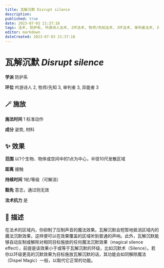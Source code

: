 ```yaml
---
title: 瓦解沉默 Disrupt silence
description: 
published: true
date: 2023-07-03 21:37:18
tags: 法术, 防护系, 吟游诗人法术, 2环法术, 牧师/先知法术, 3环法术, 审判者法术, 异能者法术
editor: markdown
dateCreated: 2023-07-03 21:37:18
---
```


# **瓦解沉默** *Disrupt silence*

**学派** 防护系 

**环位** 吟游诗人 2, 牧师/先知 3, 审判者 3, 异能者 3

## 🪄 施放

**施法时间** 1 标准动作

**成分** 姿势, 材料

## ✨ 效果  

**范围** 以1个生物、物体或空间中的1点为中心，半径10尺发散区域

**距离** 接触  

**持续时间** 1轮/等级（可解消） 

**豁免** 意志，通过则无效

**法术抗力** 是

## 📖 描述

在法术的区域内，你抑制了压制声音的魔法效果。瓦解沉默会短暂地抵消区域内的魔法沉默效果，这样便可以在效果覆盖的区域听到普通的声响。此外，瓦解沉默能够自动反制或解除对相同目标施放的任何魔法沉默效果（magical silence effect），前提是该效果小于或等于瓦解沉默的环级，比如沉默术（Silence）。若你以环级更高的沉默效果为目标施放瓦解沉默的话，其功能会如同解除魔法（Dispel Magic）一般，以取代它正常的功能。
    